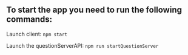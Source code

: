 ## To start the app you need to run the following commands:

Launch client: `npm start`

Launch the questionServerAPI: `npm run startQuestionServer`
